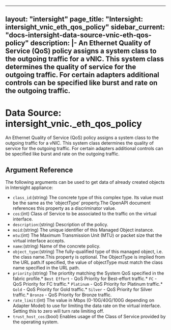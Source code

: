 
---
layout: "intersight"
page_title: "Intersight: intersight_vnic_eth_qos_policy"
sidebar_current: "docs-intersight-data-source-vnic-eth-qos-policy"
description: |-
An Ethernet Quality of Service (QoS) policy assigns a system class to the outgoing traffic for a vNIC. This system class determines the quality of service for the outgoing traffic. For certain adapters additional controls can be specified like burst and rate on the outgoing traffic.
---

# Data Source: intersight_vnic._eth_qos_policy
An Ethernet Quality of Service (QoS) policy assigns a system class to the outgoing traffic for a vNIC. This system class determines the quality of service for the outgoing traffic. For certain adapters additional controls can be specified like burst and rate on the outgoing traffic.
## Argument Reference
The following arguments can be used to get data of already created objects in Intersight appliance:
* `class_id`:(string) The concrete type of this complex type. Its value must be the same as the 'objectType' property.The OpenAPI document references this property as a discriminator value. 
* `cos`:(int) Class of Service to be associated to the traffic on the virtual interface. 
* `description`:(string) Description of the policy. 
* `moid`:(string) The unique identifier of this Managed Object instance. 
* `mtu`:(int) The Maximum Transmission Unit (MTU) or packet size that the virtual interface accepts. 
* `name`:(string) Name of the concrete policy. 
* `object_type`:(string) The fully-qualified type of this managed object, i.e. the class name.This property is optional. The ObjectType is implied from the URL path.If specified, the value of objectType must match the class name specified in the URL path. 
* `priority`:(string) The priortity matching the System QoS specified in the fabric profile.* `Best Effort` - QoS Priority for Best-effort traffic.* `FC` - QoS Priority for FC traffic.* `Platinum` - QoS Priority for Platinum traffic.* `Gold` - QoS Priority for Gold traffic.* `Silver` - QoS Priority for Silver traffic.* `Bronze` - QoS Priority for Bronze traffic. 
* `rate_limit`:(int) The value in Mbps (0-10G/40G/100G depending on Adapter Model) to use for limiting the data rate on the virtual interface. Setting this to zero will turn rate limiting off. 
* `trust_host_cos`:(bool) Enables usage of the Class of Service provided by the operating system. 

